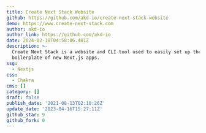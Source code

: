 ```yaml
---
title: Create Next Stack Website
github: https://github.com/akd-io/create-next-stack-website
demo: https://www.create-next-stack.com
author: akd-io
author_link: https://github.com/akd-io
date: 2024-02-18T04:58:06.481Z
description: >-
  Create Next Stack is a website and CLI tool used to easily set up the
  boilerplate of new Next.js apps.
ssg:
  - Nextjs
css:
  - Chakra
cms: []
category: []
draft: false
publish_date: '2021-08-13T02:10:26Z'
update_date: '2023-04-16T15:27:11Z'
github_star: 9
github_fork: 0
---
```

